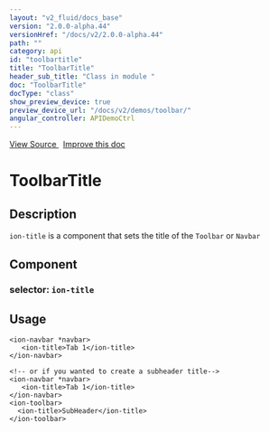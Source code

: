 ```yaml
---
layout: "v2_fluid/docs_base"
version: "2.0.0-alpha.44"
versionHref: "/docs/v2/2.0.0-alpha.44"
path: ""
category: api
id: "toolbartitle"
title: "ToolbarTitle"
header_sub_title: "Class in module "
doc: "ToolbarTitle"
docType: "class"
show_preview_device: true
preview_device_url: "/docs/v2/demos/toolbar/"
angular_controller: APIDemoCtrl 
---
```





<div class="improve-docs">
<a href='http://github.com/driftyco/ionic2/tree/master/ionic/components/toolbar/toolbar.ts#L104'>
View Source
</a>
&nbsp;
<a href='http://github.com/driftyco/ionic2/edit/master/ionic/components/toolbar/toolbar.ts#L104'>
Improve this doc
</a>
</div>





<h1 class="api-title">


ToolbarTitle






</h1>






<!-- description -->
<h2>Description</h2>

<p><code>ion-title</code> is a component that sets the title of the <code>Toolbar</code> or <code>Navbar</code></p>


<h2>Component</h2>
<h3>selector: <code>ion-title</code></h3>
<!-- @usage tag -->

<h2>Usage</h2>

<pre><code class="lang-html">&lt;ion-navbar *navbar&gt;
   &lt;ion-title&gt;Tab 1&lt;/ion-title&gt;
&lt;/ion-navbar&gt;

&lt;!-- or if you wanted to create a subheader title--&gt;
&lt;ion-navbar *navbar&gt;
   &lt;ion-title&gt;Tab 1&lt;/ion-title&gt;
&lt;/ion-navbar&gt;
&lt;ion-toolbar&gt;
  &lt;ion-title&gt;SubHeader&lt;/ion-title&gt;
&lt;/ion-toolbar&gt;
</code></pre>




<!-- @property tags -->


<!-- methods on the class --><!-- related link --><!-- end content block -->


<!-- end body block -->

